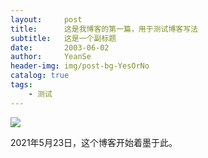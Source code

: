 ```yaml
---
layout:     post
title:      这是我博客的第一篇，用于测试博客写法
subtitle:   这是一个副标题
date:       2003-06-02
author:     YeanSe
header-img: img/post-bg-YesOrNo
catalog: true
tags:
    - 测试
---
```


![]({{site.baseurl}}/img/about-touch-icon.png)


2021年5月23日，这个博客开始着墨于此。


